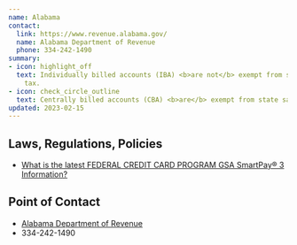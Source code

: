 ```yaml
---
name: Alabama
contact:
  link: https://www.revenue.alabama.gov/
  name: Alabama Department of Revenue
  phone: 334-242-1490
summary:
- icon: highlight_off
  text: Individually billed accounts (IBA) <b>are not</b> exempt from state sales
    tax.
- icon: check_circle_outline
  text: Centrally billed accounts (CBA) <b>are</b> exempt from state sales tax.
updated: 2023-02-15
---
```


## Laws, Regulations, Policies

* [What is the latest FEDERAL CREDIT CARD PROGRAM GSA SmartPay® 3 Information?](https://www.revenue.alabama.gov/faqs/what-is-the-latest-federal-credit-card-program-gsa-smartpay-3-information/)


## Point of Contact
- [Alabama Department of Revenue](https://www.revenue.alabama.gov/)
- 334-242-1490